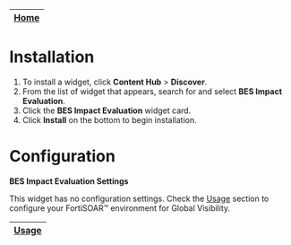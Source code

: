 | [Home](../README.md) |
| -------------------- |

# Installation
1. To install a widget, click **Content Hub** > **Discover**.
2. From the list of widget that appears, search for and select **BES Impact Evaluation**.
3. Click the **BES Impact Evaluation** widget card.
4. Click **Install** on the bottom to begin installation.

# Configuration
**BES Impact Evaluation Settings**

This widget has no configuration settings. Check the [Usage](./usage.md) section to configure your FortiSOAR™ environment for Global Visibility.

| [Usage](./usage.md) |
| ------------------- |